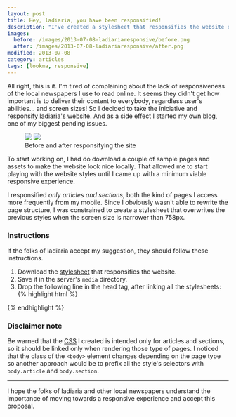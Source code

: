 ```yaml
---
layout: post
title: Hey, ladiaria, you have been responsified!
description: "I've created a stylesheet that responsifies the website of a local newspaper."
images:
  before: /images/2013-07-08-ladiariaresponsive/before.png
  after: /images/2013-07-08-ladiariaresponsive/after.png
modified: 2013-07-08
category: articles
tags: [lookma, responsive]
---
```


  All right, this is it. I'm tired of complaining about the lack of responsiveness of the
local newspapers I use to read online. It seems they didn't get how important is to deliver
their content to everybody, regardless user's abilities... and screen sizes! So I decided to
take the iniciative and responsify
<a href="http://ladiaria.com.uy" target="_blank">ladiaria's website</a>. And as a side effect
I started my own blog, one of my biggest pending issues.

<figure class="half">
  <img src="{{ page.images.before }}">
  <img src="{{ page.images.after }}">
  <figcaption>Before and after responsifying the site</figcaption>
</figure>

To start working on, I had do download a couple of sample pages and assets to make the
website look nice locally. That allowed me to start playing with the website styles until I
came up with a minimum viable responsive experience.

I responsified _only articles and sections_, both the kind of pages I access more frequently
from my mobile. Since I obviously wasn't able to rewrite the page structure, I was constrained
to create a stylesheet that overwrites the previous styles when the screen size is narrower than 758px.

### Instructions

If the folks of ladiaria accept my suggestion, they should follow these instructions.

1. Download the <a href="https://raw.github.com/gusaaaaa/ladiaria-responsified/master/responsify.css" target="_blank">
   stylesheet</a> that responsifies the website.
2. Save it in the server's <code>media</code> directory.
3. Drop the following line in the head tag, after linking all the stylesheets:
{% highlight html %}
   <link type="text/css" href="responsify.css" rel="stylesheet">
{% endhighlight %}

### Disclaimer note

Be warned that the
<a href="https://raw.github.com/gusaaaaa/ladiaria-responsified/master/responsify.css" target="_blank">
CSS</a> I created is intended only for articles and sections, so it should be linked only when
rendering those type of pages. I noticed that the class of the ```<body>``` element changes depending
on the page type so another approach would be to prefix all the style's selectors with
```body.article``` and ```body.section```.

<hr />

I hope the folks of ladiaria and other local newspapers understand the importance of moving towards a
responsive experience and accept this proposal.
